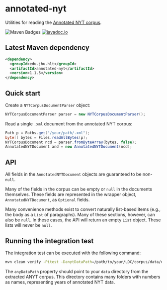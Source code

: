 # annotated-nyt
Utilities for reading the [Annotated NYT corpus](https://catalog.ldc.upenn.edu/LDC2008T19).

![Maven Badges](https://maven-badges.herokuapp.com/maven-central/edu.jhu.hlt/annotated-nyt/badge.svg)
[![javadoc.io](https://javadoc.io/badge2/edu.jhu.hlt/annotated-nyt/javadoc.svg)](http://www.javadoc.io/doc/edu.jhu.hlt/annotated-nyt/)

Latest Maven dependency
---
```xml
<dependency>
  <groupId>edu.jhu.hlt</groupId>
  <artifactId>annotated-nyt</artifactId>
  <version>1.1.5</version>
</dependency>
```

## Quick start
Create a `NYTCorpusDocumentParser` object:
```java
NYTCorpusDocumentParser parser = new NYTCorpusDocumentParser();
```

Read a single `.xml` document from the annotated NYT corpus:
```java
Path p = Paths.get("/your/path/.xml");
byte[] bytes = Files.readAllBytes(p);
NYTCorpusDocument ncd = parser.fromByteArray(bytes, false);
AnnotatedNYTDocument and = new AnnotatedNYTDocument(ncd);
```

## API
All fields in the `AnnotatedNYTDocument` objects are guaranteed to
be non-`null`.

Many of the fields in the corpus can be empty or `null` in the
documents themselves. These fields are represented in the wrapper
object, `AnnotatedNYTDocument`, as `Optional` fields.

Many convenience methods exist to convert naturally list-based items (e.g.,
the body as a `List` of paragraphs). Many of these sections, however,
can also be `null`. In these cases, the API will return an empty `List`
object. These lists will never be `null`.

## Running the integration test
The integration test can be executed with the following command:

```sh
mvn clean verify -Pitest -DanytDataPath=/path/to/your/LDC/corpus/data/dir
```

The `anyDataPath` property should point to your `data` directory
from the extracted ANYT corpus. This directory contains many folders
with numbers as names, representing years of annotated NYT data.
